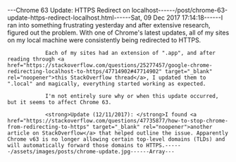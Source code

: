 ---Chrome 63 Update: HTTPS Redirect on localhost------/post/chrome-63-update-https-redirect-localhost.html------Sat, 09 Dec 2017 17:14:18------I ran into something frustrating yesterday and after extensive research, figured out the problem. With one of Chrome's latest updates, all of my sites on my local machine were consistently being redirected to HTTPS.

                Each of my sites had an extension of ".app", and after reading through <a href="https://stackoverflow.com/questions/25277457/google-chrome-redirecting-localhost-to-https/47714902#47714902" target="_blank" rel="noopener">this StackOverflow thread</a>, I updated them to ".local" and magically, everything started working as expected.

                I'm not entirely sure why or when this update occurred, but it seems to affect Chrome 63.

                <strong>Update (12/11/2017): </strong>I found <a href="https://stackoverflow.com/questions/47735877/how-to-stop-chrome-from-redirecting-to-https" target="_blank" rel="noopener">another article on StackOverflow</a> that helped outline the issue. Apparently Chrome v63 is no longer allowing certain top-level domains (TLDs) and will automatically forward those domains to HTTPS.------/assets/images/posts/chrome-update.jpg------Array---